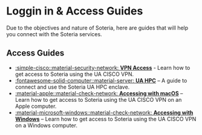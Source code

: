 # **Loggin in & Access Guides**

Due to the objectives and nature of Soteria, here are guides that will help you connect with the Soteria services.

## Access Guides

<div class="grid cards" markdown>

- [:simple-cisco::material-security-network: **VPN Access**](access_vpn.md) - Learn how to get access to Soteria using the UA CISCO VPN.
- [:fontawesome-solid-computer::material-server: **UA HPC**](access_hpc.md) – A guide to connect and use the Soteria UA HPC enclave.
- [:material-apple::material-check-network: **Accessing with macOS**](access_mac.md) – Learn how to get access to Soteria using the UA CISCO VPN on an Apple computer.
- [:material-microsoft-windows::material-check-network: **Accessing with Windows**](access_win.md) – Learn how to get access to Soteria using the UA CISCO VPN on a Windows computer.